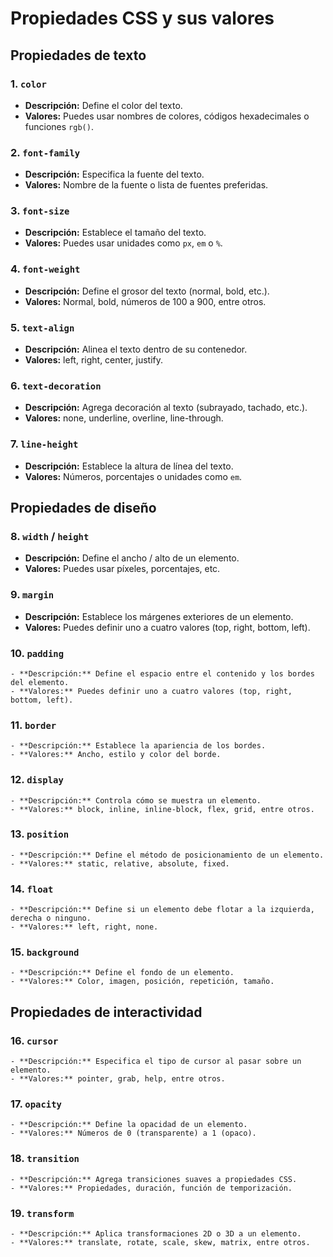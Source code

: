 # Propiedades CSS y sus valores

## Propiedades de texto

### 1. `color`
   - **Descripción:** Define el color del texto.
   - **Valores:** Puedes usar nombres de colores, códigos hexadecimales o funciones `rgb()`.

### 2. `font-family`
   - **Descripción:** Especifica la fuente del texto.
   - **Valores:** Nombre de la fuente o lista de fuentes preferidas.

### 3. `font-size`
   - **Descripción:** Establece el tamaño del texto.
   - **Valores:** Puedes usar unidades como `px`, `em` o `%`.

### 4. `font-weight`
   - **Descripción:** Define el grosor del texto (normal, bold, etc.).
   - **Valores:** Normal, bold, números de 100 a 900, entre otros.

### 5. `text-align`
   - **Descripción:** Alinea el texto dentro de su contenedor.
   - **Valores:** left, right, center, justify.

### 6. `text-decoration`
   - **Descripción:** Agrega decoración al texto (subrayado, tachado, etc.).
   - **Valores:** none, underline, overline, line-through.

### 7. `line-height`
   - **Descripción:** Establece la altura de línea del texto.
   - **Valores:** Números, porcentajes o unidades como `em`.

## Propiedades de diseño

### 8. `width` / `height`
   - **Descripción:** Define el ancho / alto de un elemento.
   - **Valores:** Puedes usar píxeles, porcentajes, etc.

### 9. `margin`
   - **Descripción:** Establece los márgenes exteriores de un elemento.
   - **Valores:** Puedes definir uno a cuatro valores (top, right, bottom, left).

### 10. `padding`
    - **Descripción:** Define el espacio entre el contenido y los bordes del elemento.
    - **Valores:** Puedes definir uno a cuatro valores (top, right, bottom, left).

### 11. `border`
    - **Descripción:** Establece la apariencia de los bordes.
    - **Valores:** Ancho, estilo y color del borde.

### 12. `display`
    - **Descripción:** Controla cómo se muestra un elemento.
    - **Valores:** block, inline, inline-block, flex, grid, entre otros.

### 13. `position`
    - **Descripción:** Define el método de posicionamiento de un elemento.
    - **Valores:** static, relative, absolute, fixed.

### 14. `float`
    - **Descripción:** Define si un elemento debe flotar a la izquierda, derecha o ninguno.
    - **Valores:** left, right, none.

### 15. `background`
    - **Descripción:** Define el fondo de un elemento.
    - **Valores:** Color, imagen, posición, repetición, tamaño.

## Propiedades de interactividad

### 16. `cursor`
    - **Descripción:** Especifica el tipo de cursor al pasar sobre un elemento.
    - **Valores:** pointer, grab, help, entre otros.

### 17. `opacity`
    - **Descripción:** Define la opacidad de un elemento.
    - **Valores:** Números de 0 (transparente) a 1 (opaco).

### 18. `transition`
    - **Descripción:** Agrega transiciones suaves a propiedades CSS.
    - **Valores:** Propiedades, duración, función de temporización.

### 19. `transform`
    - **Descripción:** Aplica transformaciones 2D o 3D a un elemento.
    - **Valores:** translate, rotate, scale, skew, matrix, entre otros.
